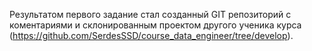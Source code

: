 Результатом первого задание стал созданный GIT репозиторий с коментариями и склонированным проектом другого ученика курса (https://github.com/SerdesSSD/course_data_engineer/tree/develop). 
